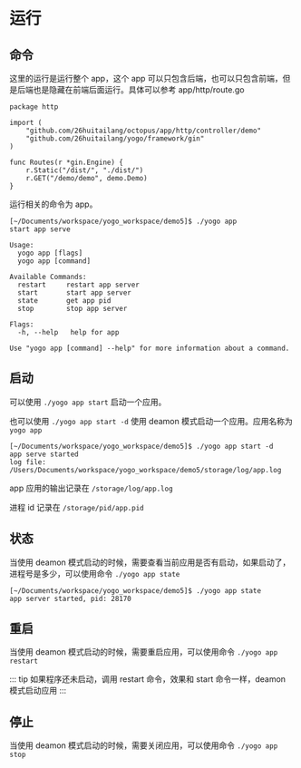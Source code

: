 # 运行

## 命令

这里的运行是运行整个 app，这个 app 可以只包含后端，也可以只包含前端，但是后端也是隐藏在前端后面运行。具体可以参考 app/http/route.go

```
package http

import (
	"github.com/26huitailang/octopus/app/http/controller/demo"
	"github.com/26huitailang/yogo/framework/gin"
)

func Routes(r *gin.Engine) {
	r.Static("/dist/", "./dist/")
	r.GET("/demo/demo", demo.Demo)
}

```

运行相关的命令为 app。

```
[~/Documents/workspace/yogo_workspace/demo5]$ ./yogo app
start app serve

Usage:
  yogo app [flags]
  yogo app [command]

Available Commands:
  restart     restart app server
  start       start app server
  state       get app pid
  stop        stop app server

Flags:
  -h, --help   help for app

Use "yogo app [command] --help" for more information about a command.
```

## 启动

可以使用 `./yogo app start` 启动一个应用。

也可以使用 `./yogo app start -d` 使用 deamon 模式启动一个应用。应用名称为 `yogo app`

```
[~/Documents/workspace/yogo_workspace/demo5]$ ./yogo app start -d
app serve started
log file: /Users/Documents/workspace/yogo_workspace/demo5/storage/log/app.log
```

app 应用的输出记录在 `/storage/log/app.log`

进程 id 记录在 `/storage/pid/app.pid`

## 状态

当使用 deamon 模式启动的时候，需要查看当前应用是否有启动，如果启动了，进程号是多少，可以使用命令 `./yogo app state`

```
[~/Documents/workspace/yogo_workspace/demo5]$ ./yogo app state
app server started, pid: 28170
```

## 重启

当使用 deamon 模式启动的时候，需要重启应用，可以使用命令 `./yogo app restart`

::: tip
如果程序还未启动，调用 restart 命令，效果和 start 命令一样，deamon 模式启动应用
:::

## 停止

当使用 deamon 模式启动的时候，需要关闭应用，可以使用命令 `./yogo app stop`
